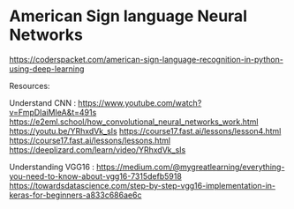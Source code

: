 # American Sign language Neural Networks
 https://coderspacket.com/american-sign-language-recognition-in-python-using-deep-learning

 Resources: 

 Understand CNN : 
 https://www.youtube.com/watch?v=FmpDIaiMIeA&t=491s
 https://e2eml.school/how_convolutional_neural_networks_work.html
 https://youtu.be/YRhxdVk_sIs
 https://course17.fast.ai/lessons/lesson4.html
 https://course17.fast.ai/lessons/lessons.html
 https://deeplizard.com/learn/video/YRhxdVk_sIs

Understanding VGG16 : 
https://medium.com/@mygreatlearning/everything-you-need-to-know-about-vgg16-7315defb5918
https://towardsdatascience.com/step-by-step-vgg16-implementation-in-keras-for-beginners-a833c686ae6c
